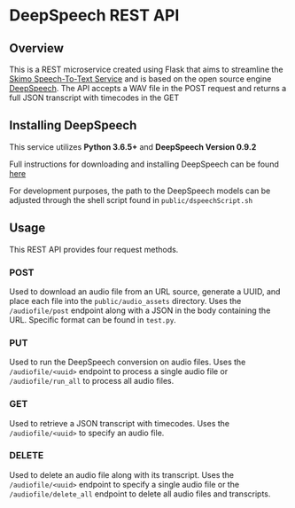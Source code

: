 # DeepSpeech REST API 

## Overview
This is a REST microservice created using Flask that aims to streamline the [Skimo Speech-To-Text Service](https://github.com/skimotv/SkimoSpeechToTextService/) and is based on the open source engine [DeepSpeech](https://github.com/mozilla/DeepSpeech). The API accepts a WAV file in the POST request and returns a full JSON transcript with timecodes in the GET   

## Installing DeepSpeech
This service utilizes **Python 3.6.5+** and **DeepSpeech Version 0.9.2**

Full instructions for downloading and installing DeepSpeech can be found [here](https://deepspeech.readthedocs.io/en/v0.9.2/)

For development purposes, the path to the DeepSpeech models can be adjusted through the shell script found in `public/dspeechScript.sh` 

## Usage
This REST API provides four request methods.

### POST
Used to download an audio file from an URL source, generate a UUID, and place each file into the `public/audio_assets` directory. Uses the `/audiofile/post` endpoint along with a JSON in the body containing the URL. Specific format can be found in `test.py`.

### PUT
Used to run the DeepSpeech conversion on audio files. Uses the `/audiofile/<uuid>` endpoint to process a single audio file or `/audiofile/run_all` to process all audio files.

### GET
Used to retrieve a JSON transcript with timecodes. Uses the `/audiofile/<uuid>` to specify an audio file.

### DELETE
Used to delete an audio file along with its transcript. Uses the `/audiofile/<uuid>` endpoint to specify a single audio file or the `/audiofile/delete_all` endpoint to delete all audio files and transcripts. 

